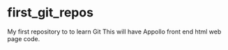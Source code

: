 # first_git_repos
My first repository to to learn Git
This will have Appollo front end html web page code.
